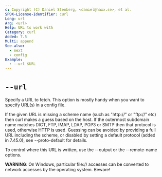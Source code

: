 ```yaml
---
c: Copyright (C) Daniel Stenberg, <daniel@haxx.se>, et al.
SPDX-License-Identifier: curl
Long: url
Arg: <url>
Help: URL to work with
Category: curl
Added: 7.5
Multi: append
See-also:
  - next
  - config
Example:
  - --url $URL
---
```


# `--url`

Specify a URL to fetch. This option is mostly handy when you want to specify
URL(s) in a config file.

If the given URL is missing a scheme name (such as "http://" or "ftp://" etc)
then curl makes a guess based on the host. If the outermost subdomain name
matches DICT, FTP, IMAP, LDAP, POP3 or SMTP then that protocol is used,
otherwise HTTP is used. Guessing can be avoided by providing a full URL
including the scheme, or disabled by setting a default protocol (added in
7.45.0), see --proto-default for details.

To control where this URL is written, use the --output or the --remote-name
options.

**WARNING**: On Windows, particular file:// accesses can be converted to
network accesses by the operating system. Beware!
